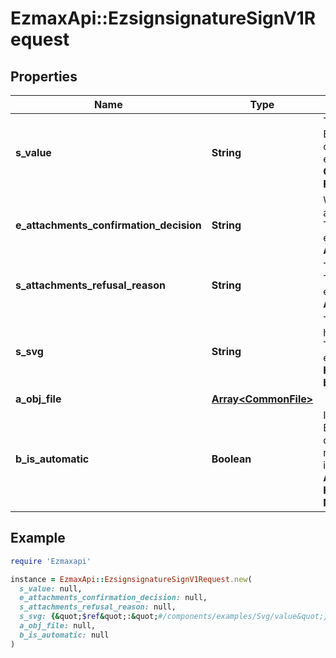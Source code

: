 # EzmaxApi::EzsignsignatureSignV1Request

## Properties

| Name | Type | Description | Notes |
| ---- | ---- | ----------- | ----- |
| **s_value** | **String** | The value required for the Ezsignsignature.  This can only be set if eEzsignsignatureType is **City**, **FieldText** or **FieldTextarea** | [optional] |
| **e_attachments_confirmation_decision** | **String** | Whether the attachment are accepted or refused.  This can only be set if eEzsignsignatureType is **AttachmentsConfirmation** | [optional] |
| **s_attachments_refusal_reason** | **String** | The reason of refused.  This can only be set if eEzsignsignatureType is **AttachmentsConfirmation** | [optional] |
| **s_svg** | **String** | The SVG of the handwritten signature.  This can only be set if eEzsignsignatureType is **Handwritten** and **bIsAutomatic** is false | [optional] |
| **a_obj_file** | [**Array&lt;CommonFile&gt;**](CommonFile.md) |  | [optional] |
| **b_is_automatic** | **Boolean** | Indicates if the Ezsignsignature was part of an automatic process or not.  This can only be true if eEzsignsignatureType is **Acknowledgement**, **City**, **Handwritten**, **Initials**, **Name** or **Stamp**.  |  |

## Example

```ruby
require 'Ezmaxapi'

instance = EzmaxApi::EzsignsignatureSignV1Request.new(
  s_value: null,
  e_attachments_confirmation_decision: null,
  s_attachments_refusal_reason: null,
  s_svg: {&quot;$ref&quot;:&quot;#/components/examples/Svg/value&quot;},
  a_obj_file: null,
  b_is_automatic: null
)
```

